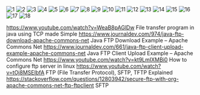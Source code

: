 
![1](https://user-images.githubusercontent.com/45532977/53888994-a9fa7880-404b-11e9-983f-f44355c7d7cb.PNG)
![2](https://user-images.githubusercontent.com/45532977/53888996-aa930f00-404b-11e9-8e7b-43324a0b198c.PNG)
![3](https://user-images.githubusercontent.com/45532977/53888998-aa930f00-404b-11e9-89d9-7c613e2192a4.PNG)
![4](https://user-images.githubusercontent.com/45532977/53889002-ab2ba580-404b-11e9-9c69-b1266928ed86.PNG)
![5](https://user-images.githubusercontent.com/45532977/53889003-ab2ba580-404b-11e9-9f10-74bb04ede219.PNG)
![6](https://user-images.githubusercontent.com/45532977/53889006-abc43c00-404b-11e9-922c-47ad55037fbd.PNG)
![7](https://user-images.githubusercontent.com/45532977/53889009-abc43c00-404b-11e9-86a6-e71058025948.PNG)
![8](https://user-images.githubusercontent.com/45532977/53889011-ac5cd280-404b-11e9-8e1e-bd03acb9a3fe.PNG)
![9](https://user-images.githubusercontent.com/45532977/53889012-acf56900-404b-11e9-8eff-c368e1205d4a.PNG)
![10](https://user-images.githubusercontent.com/45532977/53889014-acf56900-404b-11e9-8891-665868ef659a.PNG)
![11](https://user-images.githubusercontent.com/45532977/53889015-ad8dff80-404b-11e9-825d-52a6c5205f1b.PNG)
![12](https://user-images.githubusercontent.com/45532977/53889016-ad8dff80-404b-11e9-9058-cf4df2ae86fd.PNG)
![13](https://user-images.githubusercontent.com/45532977/53889017-ae269600-404b-11e9-8f3d-fdb18ce62184.PNG)
![14](https://user-images.githubusercontent.com/45532977/53889018-ae269600-404b-11e9-9859-2f474f05c304.PNG)
![15](https://user-images.githubusercontent.com/45532977/53889021-ae269600-404b-11e9-80db-dfffd9ebe726.PNG)
![16](https://user-images.githubusercontent.com/45532977/53889022-aebf2c80-404b-11e9-9671-10ff38723057.PNG)
![17](https://user-images.githubusercontent.com/45532977/53889023-af57c300-404b-11e9-8e20-ecd0745aebc6.PNG)
![18](https://user-images.githubusercontent.com/45532977/53889024-af57c300-404b-11e9-9749-22cb16c22247.PNG)


https://www.youtube.com/watch?v=WeaB8pAGlDw  File transfer program in java using TCP made Simple
https://www.journaldev.com/974/java-ftp-download-apache-commons-net    Java FTP Download Example – Apache Commons Net
https://www.journaldev.com/661/java-ftp-client-upload-example-apache-commons-net  Java FTP Client Upload Example – Apache Commons Net
https://www.youtube.com/watch?v=kt9LmIXMBi0    How to configure ftp server in linux
https://www.youtube.com/watch?v=tOj8MSEIbfA    FTP (File Transfer Protocol), SFTP, TFTP Explained
https://stackoverflow.com/questions/12803942/secure-ftp-with-org-apache-commons-net-ftp-ftpclient   SFTP
